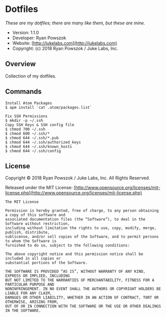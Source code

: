 Dotfiles
============================

_These are my dotfiles; there are many like them, but these are mine._

* Version: 1.1.0
* Developer: Ryan Powszok
* Website: [http://jukelabs.com](http://jukelabs.com)
* Copyright: (c) 2018 Ryan Powszok / Juke Labs, Inc.

## Overview

Collection of my dotfiles.

## Commands

```
Install Atom Packages
$ apm install `cat .atom/packages.list`
```

```
Fix SSH Permissions
$ mkdir -p ~/.ssh
Copy SSH Keys & SSH config file
$ chmod 700 ~/.ssh
$ chmod 600 ~/.ssh/*
$ chmod 644 ~/.ssh/*.pub
$ chmod 644 ~/.ssh/authorized_keys
$ chmod 644 ~/.ssh/known_hosts
$ chmod 644 ~/.ssh/config
```

License
-------------------------------------

Copyright © 2018 Ryan Powszok / Juke Labs, Inc. All Rights Reserved.

Released under the MIT License: [http://www.opensource.org/licenses/mit-license.php](http://www.opensource.org/licenses/mit-license.php)

	The MIT License

	Permission is hereby granted, free of charge, to any person obtaining a copy of this software and
	associated documentation files (the “Software”), to deal in the Software without restriction,
	including without limitation the rights to use, copy, modify, merge, publish, distribute,
	sublicense, and/or sell copies of the Software, and to permit persons to whom the Software is
	furnished to do so, subject to the following conditions:

	The above copyright notice and this permission notice shall be included in all copies or
	substantial portions of the Software.

	THE SOFTWARE IS PROVIDED “AS IS”, WITHOUT WARRANTY OF ANY KIND, EXPRESS OR IMPLIED, INCLUDING
	BUT NOT LIMITED TO THE WARRANTIES OF MERCHANTABILITY, FITNESS FOR A PARTICULAR PURPOSE AND
	NONINFRINGEMENT. IN NO EVENT SHALL THE AUTHORS OR COPYRIGHT HOLDERS BE LIABLE FOR ANY CLAIM,
	DAMAGES OR OTHER LIABILITY, WHETHER IN AN ACTION OF CONTRACT, TORT OR OTHERWISE, ARISING FROM,
	OUT OF OR IN CONNECTION WITH THE SOFTWARE OR THE USE OR OTHER DEALINGS IN THE SOFTWARE.
